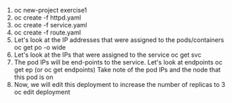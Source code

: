 1.  oc new-project exercise1
2.  oc create -f httpd.yaml
3.  oc create -f service.yaml
4.  oc create -f route.yaml
5.  Let's look at the IP addresses that were assigned to the pods/containers
    oc get po -o wide
6.  Let's look at the IPs that were assigned to the service
    oc get svc
7.  The pod IPs will be end-points to the service.  Let's look at endpoints
    oc get ep (or oc get endpoints)
    Take note of the pod IPs and the node that this pod is on
8.  Now, we will edit this deployment to increase the number of replicas to 3
    oc edit deployment
